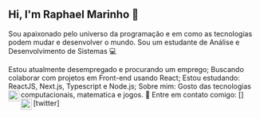 ## Hi, I'm Raphael Marinho 👋

Sou apaixonado pelo universo da programação e em como as tecnologias podem mudar e desenvolver o mundo.
Sou um estudante de Análise e Desenvolvimento de Sistemas :computer:

 Estou atualmente desempregado e procurando um emprego;
 Buscando colaborar com projetos em Front-end usando React;
 Estou estudando: ReactJS, Next.js, Typescript e Node.js;
 Sobre mim: Gosto das tecnologias computacionais, matematica e jogos.
 :email: Entre em contato comigo: 
[<img align="left" alt="codeSTACKr | Gmail" width="22px" src="https://cdn.jsdelivr.net/npm/simple-icons@v3/icons/email.svg" />][twitter]
[<img align="left" alt="codeSTACKr | LinkedIn" width="22px" src="https://cdn.jsdelivr.net/npm/simple-icons@v3/icons/linkedin.svg" />][linkedin]
<br />

[linkedin]: https://www.linkedin.com/in/raphael-marinho-a2b6bb17a/
[gmail]: raphamarinho2018@gmail.com

